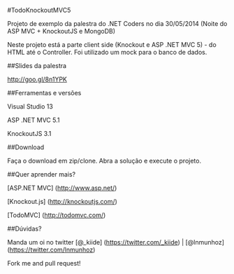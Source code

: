 #TodoKnockoutMVC5

Projeto de exemplo da palestra do .NET Coders no dia 30/05/2014 (Noite do ASP MVC + KnockoutJS e MongoDB)

Neste projeto está a parte client side (Knockout e ASP .NET MVC 5) - do HTML até o Controller. Foi utilizado um mock para o banco de dados.

##Slides da palestra

http://goo.gl/8n1YPK

##Ferramentas e versões

Visual Studio 13

ASP .NET MVC 5.1

KnockoutJS 3.1

##Download

Faça o download em zip/clone. Abra a solução e execute o projeto.

##Quer aprender mais?

[ASP.NET MVC] (http://www.asp.net/)

[Knockout.js] (http://knockoutjs.com/)

[TodoMVC] (http://todomvc.com/)


##Dúvidas? 

Manda um oi no twitter [@_kiide] (https://twitter.com/_kiide) | [@lnmunhoz] (https://twitter.com/lnmunhoz)


Fork me and pull request!
